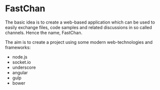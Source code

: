 # FastChan
The basic idea is to create a web-based application which can be used to easily exchange files, code samples and related discussions in so called channels. Hence the name, FastChan.

The aim is to create a project using some modern web-technologies and frameworks:
- node.js
- socket.io
- underscore
- angular
- gulp
- bower
